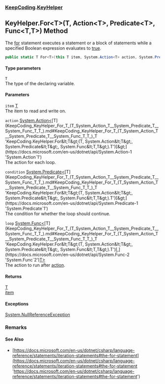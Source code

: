 ### [KeepCoding](KeepCoding.md 'KeepCoding').[KeyHelper](KeepCoding_KeyHelper.md 'KeepCoding.KeyHelper')
## KeyHelper.For&lt;T&gt;(T, Action&lt;T&gt;, Predicate&lt;T&gt;, Func&lt;T,T&gt;) Method
The [for](https://docs.microsoft.com/en-us/dotnet/csharp/language-reference/keywords/for 'https://docs.microsoft.com/en-us/dotnet/csharp/language-reference/keywords/for') statement executes a statement or a block of statements while a specified Boolean expression evaluates to [true](https://docs.microsoft.com/en-us/dotnet/csharp/language-reference/builtin-types/bool 'https://docs.microsoft.com/en-us/dotnet/csharp/language-reference/builtin-types/bool').  
```csharp
public static T For<T>(this T item, System.Action<T> action, System.Predicate<T> condition=null, System.Func<T,T> loop=null);
```
#### Type parameters
<a name='KeepCoding_KeyHelper_For_T_(T_System_Action_T__System_Predicate_T__System_Func_T_T_)_T'></a>
`T`  
The type of the declaring variable.
  
#### Parameters
<a name='KeepCoding_KeyHelper_For_T_(T_System_Action_T__System_Predicate_T__System_Func_T_T_)_item'></a>
`item` [T](KeepCoding_KeyHelper_For_T_(T_System_Action_T__System_Predicate_T__System_Func_T_T_).md#KeepCoding_KeyHelper_For_T_(T_System_Action_T__System_Predicate_T__System_Func_T_T_)_T 'KeepCoding.KeyHelper.For&lt;T&gt;(T, System.Action&lt;T&gt;, System.Predicate&lt;T&gt;, System.Func&lt;T,T&gt;).T')  
The item to read and write on.
  
<a name='KeepCoding_KeyHelper_For_T_(T_System_Action_T__System_Predicate_T__System_Func_T_T_)_action'></a>
`action` [System.Action&lt;](https://docs.microsoft.com/en-us/dotnet/api/System.Action-1 'System.Action`1')[T](KeepCoding_KeyHelper_For_T_(T_System_Action_T__System_Predicate_T__System_Func_T_T_).md#KeepCoding_KeyHelper_For_T_(T_System_Action_T__System_Predicate_T__System_Func_T_T_)_T 'KeepCoding.KeyHelper.For&lt;T&gt;(T, System.Action&lt;T&gt;, System.Predicate&lt;T&gt;, System.Func&lt;T,T&gt;).T')[&gt;](https://docs.microsoft.com/en-us/dotnet/api/System.Action-1 'System.Action`1')  
The action for each loop.
  
<a name='KeepCoding_KeyHelper_For_T_(T_System_Action_T__System_Predicate_T__System_Func_T_T_)_condition'></a>
`condition` [System.Predicate&lt;](https://docs.microsoft.com/en-us/dotnet/api/System.Predicate-1 'System.Predicate`1')[T](KeepCoding_KeyHelper_For_T_(T_System_Action_T__System_Predicate_T__System_Func_T_T_).md#KeepCoding_KeyHelper_For_T_(T_System_Action_T__System_Predicate_T__System_Func_T_T_)_T 'KeepCoding.KeyHelper.For&lt;T&gt;(T, System.Action&lt;T&gt;, System.Predicate&lt;T&gt;, System.Func&lt;T,T&gt;).T')[&gt;](https://docs.microsoft.com/en-us/dotnet/api/System.Predicate-1 'System.Predicate`1')  
The condition for whether the loop should continue.
  
<a name='KeepCoding_KeyHelper_For_T_(T_System_Action_T__System_Predicate_T__System_Func_T_T_)_loop'></a>
`loop` [System.Func&lt;](https://docs.microsoft.com/en-us/dotnet/api/System.Func-2 'System.Func`2')[T](KeepCoding_KeyHelper_For_T_(T_System_Action_T__System_Predicate_T__System_Func_T_T_).md#KeepCoding_KeyHelper_For_T_(T_System_Action_T__System_Predicate_T__System_Func_T_T_)_T 'KeepCoding.KeyHelper.For&lt;T&gt;(T, System.Action&lt;T&gt;, System.Predicate&lt;T&gt;, System.Func&lt;T,T&gt;).T')[,](https://docs.microsoft.com/en-us/dotnet/api/System.Func-2 'System.Func`2')[T](KeepCoding_KeyHelper_For_T_(T_System_Action_T__System_Predicate_T__System_Func_T_T_).md#KeepCoding_KeyHelper_For_T_(T_System_Action_T__System_Predicate_T__System_Func_T_T_)_T 'KeepCoding.KeyHelper.For&lt;T&gt;(T, System.Action&lt;T&gt;, System.Predicate&lt;T&gt;, System.Func&lt;T,T&gt;).T')[&gt;](https://docs.microsoft.com/en-us/dotnet/api/System.Func-2 'System.Func`2')  
The action to run after [action](KeepCoding_KeyHelper_For_T_(T_System_Action_T__System_Predicate_T__System_Func_T_T_).md#KeepCoding_KeyHelper_For_T_(T_System_Action_T__System_Predicate_T__System_Func_T_T_)_action 'KeepCoding.KeyHelper.For&lt;T&gt;(T, System.Action&lt;T&gt;, System.Predicate&lt;T&gt;, System.Func&lt;T,T&gt;).action').
  
#### Returns
[T](KeepCoding_KeyHelper_For_T_(T_System_Action_T__System_Predicate_T__System_Func_T_T_).md#KeepCoding_KeyHelper_For_T_(T_System_Action_T__System_Predicate_T__System_Func_T_T_)_T 'KeepCoding.KeyHelper.For&lt;T&gt;(T, System.Action&lt;T&gt;, System.Predicate&lt;T&gt;, System.Func&lt;T,T&gt;).T')  
[item](KeepCoding_KeyHelper_For_T_(T_System_Action_T__System_Predicate_T__System_Func_T_T_).md#KeepCoding_KeyHelper_For_T_(T_System_Action_T__System_Predicate_T__System_Func_T_T_)_item 'KeepCoding.KeyHelper.For&lt;T&gt;(T, System.Action&lt;T&gt;, System.Predicate&lt;T&gt;, System.Func&lt;T,T&gt;).item')
#### Exceptions
[System.NullReferenceException](https://docs.microsoft.com/en-us/dotnet/api/System.NullReferenceException 'System.NullReferenceException')  
### Remarks
#### See Also
- [https://docs.microsoft.com/en-us/dotnet/csharp/language-reference/statements/iteration-statements#the-for-statement](https://docs.microsoft.com/en-us/dotnet/csharp/language-reference/statements/iteration-statements#the-for-statement 'https://docs.microsoft.com/en-us/dotnet/csharp/language-reference/statements/iteration-statements#the-for-statement')
